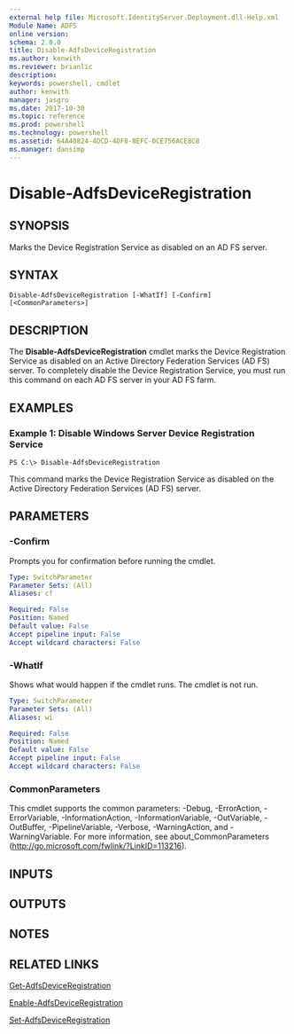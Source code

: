 ```yaml
---
external help file: Microsoft.IdentityServer.Deployment.dll-Help.xml
Module Name: ADFS
online version: 
schema: 2.0.0
title: Disable-AdfsDeviceRegistration
ms.author: kenwith
ms.reviewer: brianlic
description: 
keywords: powershell, cmdlet
author: kenwith
manager: jasgro
ms.date: 2017-10-30
ms.topic: reference
ms.prod: powershell
ms.technology: powershell
ms.assetid: 64A40824-4DCD-4DF8-8EFC-0CE756ACE8C8
ms.manager: dansimp
---
```


# Disable-AdfsDeviceRegistration

## SYNOPSIS
Marks the Device Registration Service as disabled on an AD FS server.

## SYNTAX

```
Disable-AdfsDeviceRegistration [-WhatIf] [-Confirm] [<CommonParameters>]
```

## DESCRIPTION
The **Disable-AdfsDeviceRegistration** cmdlet marks the Device Registration Service as disabled on an Active Directory Federation Services (AD FS) server.
To completely disable the Device Registration Service, you must run this command on each AD FS server in your AD FS farm.

## EXAMPLES

### Example 1: Disable Windows Server Device Registration Service
```
PS C:\> Disable-AdfsDeviceRegistration
```

This command marks the Device Registration Service as disabled on the Active Directory Federation Services (AD FS) server.

## PARAMETERS

### -Confirm
Prompts you for confirmation before running the cmdlet.

```yaml
Type: SwitchParameter
Parameter Sets: (All)
Aliases: cf

Required: False
Position: Named
Default value: False
Accept pipeline input: False
Accept wildcard characters: False
```

### -WhatIf
Shows what would happen if the cmdlet runs.
The cmdlet is not run.

```yaml
Type: SwitchParameter
Parameter Sets: (All)
Aliases: wi

Required: False
Position: Named
Default value: False
Accept pipeline input: False
Accept wildcard characters: False
```

### CommonParameters
This cmdlet supports the common parameters: -Debug, -ErrorAction, -ErrorVariable, -InformationAction, -InformationVariable, -OutVariable, -OutBuffer, -PipelineVariable, -Verbose, -WarningAction, and -WarningVariable. For more information, see about_CommonParameters (http://go.microsoft.com/fwlink/?LinkID=113216).

## INPUTS

## OUTPUTS

## NOTES

## RELATED LINKS

[Get-AdfsDeviceRegistration](./Get-AdfsDeviceRegistration.md)

[Enable-AdfsDeviceRegistration](./Enable-AdfsDeviceRegistration.md)

[Set-AdfsDeviceRegistration](./Set-AdfsDeviceRegistration.md)

